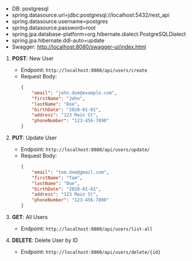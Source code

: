 - DB: postgresql
- spring.datasource.url=jdbc:postgresql://localhost:5432/rest_api
- spring.datasource.username=postgres
- spring.datasource.password=root
- spring.jpa.database-platform=org.hibernate.dialect.PostgreSQLDialect
- spring.jpa.hibernate.ddl-auto=update
- Swagger: [http://localhost:8080/swagger-ui/index.html](http://localhost:8080/swagger-ui/index.html)

1. **POST**: New User
    - Endpoint: `http://localhost:8080/api/users/create`
    - Request Body:
        ```json
        {
            "email": "john.doe@example.com",
            "firstName": "John",
            "lastName": "Doe",
            "birthDate": "2020-01-01",
            "address": "123 Main St",
            "phoneNumber": "123-456-7890"
        }
        ```

2. **PUT**: Update User
    - Endpoint: `http://localhost:8080/api/users/update/`
    - Request Body:
        ```json
        {
            "email": "tom.doe@gmail.com",
            "firstName": "Tom",
            "lastName": "Doe",
            "birthDate": "2020-01-01",
            "address": "123 Main St",
            "phoneNumber": "123-456-7890"
        }
        ```

3. **GET**: All Users
    - Endpoint: `http://localhost:8080/api/users/list-all`
  
4. **DELETE**: Delete User by ID
    - Endpoint: `http://localhost:8080/api/users/delete/{id}`
